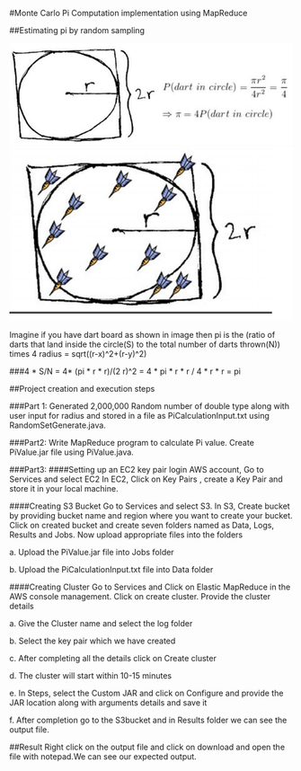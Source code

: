 

#Monte Carlo Pi Computation implementation using MapReduce 

##Estimating pi by random sampling

![image](pi.png)
![image](Dart.png)

Imagine if you have dart board as shown in image then 
pi is the (ratio of darts that land inside the circle(S) to the total number of darts thrown(N)) times 4 
radius = sqrt((r-x)^2+(r-y)^2)

###4 * S/N = 4* (pi * r * r)/(2 r)^2 = 4 * pi * r * r / 4 * r * r = pi


##Project creation and execution steps

###Part 1:
Generated 2,000,000 Random number of double type along with user input for radius and stored
in a file as PiCalculationInput.txt using RandomSetGenerate.java.

###Part2: 
Write MapReduce program to calculate Pi value.
Create PiValue.jar file using PiValue.java.

###Part3:
####Setting up an EC2 key pair
login AWS account, Go to Services and select EC2
In EC2, Click on Key Pairs , create a Key Pair and store it in your local machine.

####Creating S3 Bucket
Go to Services and select S3.
In S3, Create bucket by providing bucket name and region where you want to create your bucket.
Click on created bucket and  create seven folders named as Data, Logs, Results and Jobs.
Now  upload appropriate files into the folders

a. Upload the PiValue.jar file into Jobs folder

b. Upload the PiCalculationInput.txt file into Data folder 

####Creating Cluster 
Go to Services and Click on Elastic MapReduce in the AWS console management.
Click on create cluster.
Provide the cluster details

a. Give the Cluster name and select the log folder

b. Select the key pair which we have created

c. After completing all the details click on Create cluster

d. The cluster will start within 10-15 minutes

e. In Steps, select the Custom JAR and click on Configure and provide the JAR location along with arguments details and save it

f. After completion go to the S3bucket and in Results folder we can see the output file.

##Result
Right click on the output file and click on download and open the file with notepad.We can see our expected output.


 

